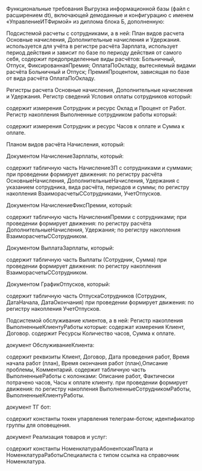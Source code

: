 Функциональные требования
Выгрузка информационной базы (файл с расширением dt), включающей демоданные и конфигурацию с именем «УправлениеИТФирмой» из диплома блока Б, дополненную:

Подсистемой расчеты с сотрудниками, а в ней:
План видов расчета Основные начисления, Дополнительные начисления и Удержания. используется для учёта в регистре расчёта Зарплата, использует период действия и зависит по базе по периоду действия от самого себя, содержит предопределенные виды расчётов: Больничный, Отпуск, ФиксированнаяПремия; ОплатаПоОкладу, вытесняемый видами расчёта Больничный и Отпуск; ПремияПроцентом, зависящая по базе от вида расчёта ОплатаПоОкладу.

Регистры расчета Основные начисления, Дополнительные начисления и Удержания. Регистр сведений Условия оплаты сотрудников который:

содержит измерения Сотрудник и ресурс Оклад и Процент от Работ. Регистр накопления Выполненные сотрудником работы который:

содержит измерения Сотрудник и ресурс Часов к оплате и Сумма к оплате.

Планом видов расчёта Начисления, который:

Документом НачислениеЗарплаты, который:

содержит табличную часть НачислениеЗП с сотрудниками и суммами; при проведении формирует движения: по регистру расчёта ОсновныеНачисления, ДополнительныеНачисления, Удержания с указанием сотрудника, вида расчёта, периодов и суммы; по регистру накопления ВзаиморасчетыССотрудниками, УчетОтпусков.

Документом НачислениеФиксПремии, который:

содержит табличную часть НачисленияПремии с сотрудниками; при проведении формирует движения: по регистру расчёта ДополнительныеНачисления, Удержания; по регистру накопления ВзаиморасчетыССотрудником.

Документом ВыплатаЗарплаты, который:

содержит табличную часть Выплаты (Сотрудник, Сумма) при проведении формирует движения: по регистру накопления ВзаиморасчетыССотрудником.

Документом ГрафикОтпусков, который:

содержит табличную часть ОтпускаСотрудников (Сотрудник, ДатаНачала, ДатаОкончания) при проведении формирует движения: по регистру накопления УчетОтпусков.

Подсистемой обслуживание клиентов, а в ней:
Регистр накопления ВыполненныеКлиентуРаботы которые: содержат измерения Клиент, Договор. содержит Ресурсы Количество часов, Сумма к оплате.

документ ОбслуживаниеКлиента:

содержит реквизиты Клиент, Договор, Дата проведения работ, Время начала работ (план), Время окончания работ (план),Описание проблемы, Комментарий. содержит табличную часть ВыполненныеРаботы с колонками: Описание работ, Фактически потрачено часов, Часы к оплате клиенту. при проведении формирует движения: по регистру накопления ВыполненныеСотрудникомРаботы, ВыполненныеКлиентуРаботы.

документ ТГ бот:

содержит константы токен упарвления телеграм-ботом; идентификатор группы для оповещения.

документ Реализация товаров и услуг:

содержит константы НоменклатураАбонентскаяПлата и НоменклатураРаботыСпециалиста с типом ссылка на справочник Номенклатура.

